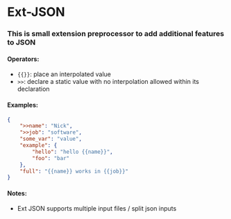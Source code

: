 # Ext-JSON

### This is small extension preprocessor to add additional features to JSON

#### Operators:
- `{{}}`: place an interpolated value
- `>>`: declare a static value with no interpolation allowed within its declaration

#### Examples:

```json
{
    ">>name": "Nick",
    ">>job": "software",
    "some_var": "value",
    "example": {
        "hello": "hello {{name}}",
        "foo": "bar"
    },
    "full": "{{name}} works in {{job}}"
}
```

#### Notes:
- Ext JSON supports multiple input files / split json inputs